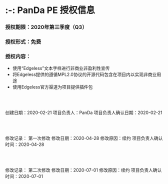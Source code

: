 # :-: PanDa PE 授权信息
### 授权期限：2020年第三季度（Q3）
### 授权形式：免费
### 授权内容：
* 使用“Edgeless”文本字样进行非商业非盈利性宣传
* 将Edgeless提供的遵循MPL2.0协议的开源代码包含在项目内以实现非商业用途
* 使用Edgeless官方渠道为项目提供插件包
<br/>

<br/>

创建日期：2020-02-21
项目负责人：PanDa
项目负责人确认日期：2020-02-21

<br/>
<br/>

修改记录：
第一次修改
修改日期：2020-04-28
修改原因：续约
项目负责人确认时间：2020-04-28

<br/>
<br/>

修改记录：
第二次修改
修改日期：2020-07-01
修改原因：续约
项目负责人确认时间：2020-07-01